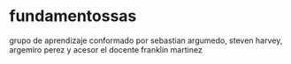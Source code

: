 # fundamentossas
grupo de aprendizaje conformado por sebastian argumedo, steven harvey,  argemiro perez y acesor el docente franklin martinez
